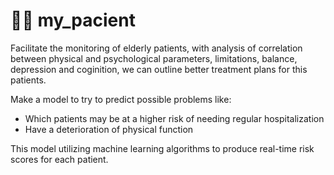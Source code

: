 # :health_worker: my_pacient

Facilitate the monitoring of elderly patients, with analysis of correlation between physical and psychological parameters, limitations, balance, depression and coginition, we can outline better treatment plans for this patients.

Make a model to try to predict possible problems like:
- Which patients may be at a higher risk of needing regular hospitalization
- Have a deterioration of physical function

This model utilizing machine learning algorithms to produce real-time risk scores for each patient.
